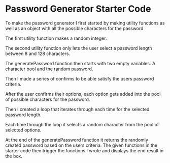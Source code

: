 # Password Generator Starter Code

To make the password generator I first started by making utility functions as well as an object with all the possible characters for the password

The first utility function makes a random integer.

The second utility function only lets the user select a password length between 8 and 128 characters.

The generatePassword function then starts with two empty variables. A character pool and the random password.

Then I made a series of confirms to be able satisfy the users password criteria.

After the user confirms their options, each option gets added into the pool of possible characters for the password.

Then I created a loop that iterates through each time for the selected password length.

Each time through the loop it selects a random character from the pool of selected options.

At the end of the generatePassword function it returns the randomly created password based on the users criteria. The given functions in the starter code then trigger the functions I wrote and displays the end result in the box.